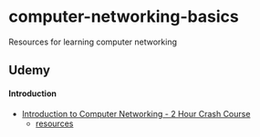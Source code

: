 # computer-networking-basics
Resources for learning computer networking



## Udemy

#### Introduction
- [Introduction to Computer Networking - 2 Hour Crash Course](https://www.udemy.com/course/networkingbasics/)
  - [resources](resources/udemy/networkingbasics/)